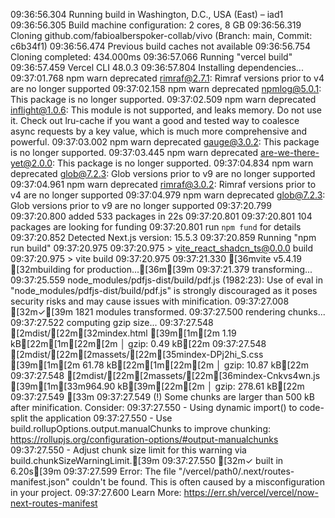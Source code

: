 09:36:56.304 Running build in Washington, D.C., USA (East) – iad1
09:36:56.305 Build machine configuration: 2 cores, 8 GB
09:36:56.319 Cloning github.com/fabioalberspoker-collab/vivo (Branch: main, Commit: c6b34f1)
09:36:56.474 Previous build caches not available
09:36:56.754 Cloning completed: 434.000ms
09:36:57.066 Running "vercel build"
09:36:57.459 Vercel CLI 48.0.3
09:36:57.804 Installing dependencies...
09:37:01.768 npm warn deprecated rimraf@2.7.1: Rimraf versions prior to v4 are no longer supported
09:37:02.158 npm warn deprecated npmlog@5.0.1: This package is no longer supported.
09:37:02.509 npm warn deprecated inflight@1.0.6: This module is not supported, and leaks memory. Do not use it. Check out lru-cache if you want a good and tested way to coalesce async requests by a key value, which is much more comprehensive and powerful.
09:37:03.002 npm warn deprecated gauge@3.0.2: This package is no longer supported.
09:37:03.445 npm warn deprecated are-we-there-yet@2.0.0: This package is no longer supported.
09:37:04.834 npm warn deprecated glob@7.2.3: Glob versions prior to v9 are no longer supported
09:37:04.961 npm warn deprecated rimraf@3.0.2: Rimraf versions prior to v4 are no longer supported
09:37:04.979 npm warn deprecated glob@7.2.3: Glob versions prior to v9 are no longer supported
09:37:20.799 
09:37:20.800 added 533 packages in 22s
09:37:20.801 
09:37:20.801 104 packages are looking for funding
09:37:20.801   run `npm fund` for details
09:37:20.852 Detected Next.js version: 15.5.3
09:37:20.859 Running "npm run build"
09:37:20.975 
09:37:20.975 > vite_react_shadcn_ts@0.0.0 build
09:37:20.975 > vite build
09:37:20.975 
09:37:21.330 [36mvite v5.4.19 [32mbuilding for production...[36m[39m
09:37:21.379 transforming...
09:37:25.559 node_modules/pdfjs-dist/build/pdf.js (1982:23): Use of eval in "node_modules/pdfjs-dist/build/pdf.js" is strongly discouraged as it poses security risks and may cause issues with minification.
09:37:27.008 [32m✓[39m 1821 modules transformed.
09:37:27.500 rendering chunks...
09:37:27.522 computing gzip size...
09:37:27.548 [2mdist/[22m[32mindex.html                 [39m[1m[2m  1.19 kB[22m[1m[22m[2m │ gzip:   0.49 kB[22m
09:37:27.548 [2mdist/[22m[2massets/[22m[35mindex-DPj2hi_S.css  [39m[1m[2m 61.78 kB[22m[1m[22m[2m │ gzip:  10.87 kB[22m
09:37:27.548 [2mdist/[22m[2massets/[22m[36mindex-Cnkvs4wn.js   [39m[1m[33m964.90 kB[39m[22m[2m │ gzip: 278.61 kB[22m
09:37:27.549 [33m
09:37:27.549 (!) Some chunks are larger than 500 kB after minification. Consider:
09:37:27.550 - Using dynamic import() to code-split the application
09:37:27.550 - Use build.rollupOptions.output.manualChunks to improve chunking: https://rollupjs.org/configuration-options/#output-manualchunks
09:37:27.550 - Adjust chunk size limit for this warning via build.chunkSizeWarningLimit.[39m
09:37:27.550 [32m✓ built in 6.20s[39m
09:37:27.599 Error: The file "/vercel/path0/.next/routes-manifest.json" couldn't be found. This is often caused by a misconfiguration in your project.
09:37:27.600 Learn More: https://err.sh/vercel/vercel/now-next-routes-manifest